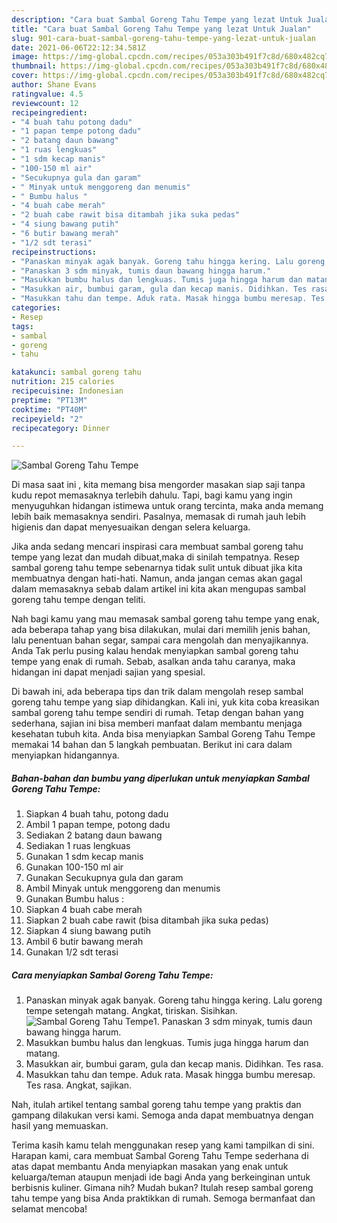 ```yaml
---
description: "Cara buat Sambal Goreng Tahu Tempe yang lezat Untuk Jualan"
title: "Cara buat Sambal Goreng Tahu Tempe yang lezat Untuk Jualan"
slug: 901-cara-buat-sambal-goreng-tahu-tempe-yang-lezat-untuk-jualan
date: 2021-06-06T22:12:34.581Z
image: https://img-global.cpcdn.com/recipes/053a303b491f7c8d/680x482cq70/sambal-goreng-tahu-tempe-foto-resep-utama.jpg
thumbnail: https://img-global.cpcdn.com/recipes/053a303b491f7c8d/680x482cq70/sambal-goreng-tahu-tempe-foto-resep-utama.jpg
cover: https://img-global.cpcdn.com/recipes/053a303b491f7c8d/680x482cq70/sambal-goreng-tahu-tempe-foto-resep-utama.jpg
author: Shane Evans
ratingvalue: 4.5
reviewcount: 12
recipeingredient:
- "4 buah tahu potong dadu"
- "1 papan tempe potong dadu"
- "2 batang daun bawang"
- "1 ruas lengkuas"
- "1 sdm kecap manis"
- "100-150 ml air"
- "Secukupnya gula dan garam"
- " Minyak untuk menggoreng dan menumis"
- " Bumbu halus "
- "4 buah cabe merah"
- "2 buah cabe rawit bisa ditambah jika suka pedas"
- "4 siung bawang putih"
- "6 butir bawang merah"
- "1/2 sdt terasi"
recipeinstructions:
- "Panaskan minyak agak banyak. Goreng tahu hingga kering. Lalu goreng tempe setengah matang. Angkat, tiriskan. Sisihkan."
- "Panaskan 3 sdm minyak, tumis daun bawang hingga harum."
- "Masukkan bumbu halus dan lengkuas. Tumis juga hingga harum dan matang."
- "Masukkan air, bumbui garam, gula dan kecap manis. Didihkan. Tes rasa."
- "Masukkan tahu dan tempe. Aduk rata. Masak hingga bumbu meresap. Tes rasa. Angkat, sajikan."
categories:
- Resep
tags:
- sambal
- goreng
- tahu

katakunci: sambal goreng tahu 
nutrition: 215 calories
recipecuisine: Indonesian
preptime: "PT13M"
cooktime: "PT40M"
recipeyield: "2"
recipecategory: Dinner

---
```



![Sambal Goreng Tahu Tempe](https://img-global.cpcdn.com/recipes/053a303b491f7c8d/680x482cq70/sambal-goreng-tahu-tempe-foto-resep-utama.jpg)

Di masa  saat ini , kita memang bisa mengorder masakan siap saji tanpa kudu repot memasaknya terlebih dahulu. Tapi, bagi kamu yang ingin menyuguhkan hidangan istimewa untuk orang tercinta, maka anda memang lebih baik memasaknya sendiri. Pasalnya, memasak di rumah jauh lebih higienis dan dapat menyesuaikan dengan selera keluarga.

Jika anda sedang mencari inspirasi cara membuat sambal goreng tahu tempe yang lezat dan mudah dibuat,maka di sinilah tempatnya. Resep sambal goreng tahu tempe  sebenarnya tidak sulit untuk dibuat jika kita membuatnya dengan hati-hati. Namun, anda jangan cemas akan gagal dalam memasaknya 
sebab dalam artikel ini kita akan mengupas sambal goreng tahu tempe dengan teliti.  



Nah bagi kamu yang mau memasak sambal goreng tahu tempe yang enak, ada beberapa tahap yang bisa dilakukan, mulai dari memilih jenis bahan, lalu penentuan bahan segar, sampai cara mengolah dan menyajikannya. Anda Tak perlu pusing kalau hendak menyiapkan sambal goreng tahu tempe yang enak di rumah. Sebab, asalkan anda  tahu caranya, maka hidangan ini dapat menjadi sajian yang spesial.

Di bawah ini, ada beberapa tips dan trik dalam mengolah resep sambal goreng tahu tempe yang siap dihidangkan. Kali ini, yuk kita coba kreasikan sambal goreng tahu tempe sendiri di rumah. Tetap dengan bahan yang sederhana, sajian ini bisa memberi manfaat dalam membantu menjaga kesehatan tubuh kita. Anda bisa menyiapkan Sambal Goreng Tahu Tempe memakai 14 bahan dan 5 langkah pembuatan. Berikut ini cara dalam menyiapkan hidangannya.

<!--inarticleads1-->

##### Bahan-bahan dan bumbu yang diperlukan untuk menyiapkan Sambal Goreng Tahu Tempe:

1. Siapkan 4 buah tahu, potong dadu
1. Ambil 1 papan tempe, potong dadu
1. Sediakan 2 batang daun bawang
1. Sediakan 1 ruas lengkuas
1. Gunakan 1 sdm kecap manis
1. Gunakan 100-150 ml air
1. Gunakan Secukupnya gula dan garam
1. Ambil  Minyak untuk menggoreng dan menumis
1. Gunakan  Bumbu halus :
1. Siapkan 4 buah cabe merah
1. Siapkan 2 buah cabe rawit (bisa ditambah jika suka pedas)
1. Siapkan 4 siung bawang putih
1. Ambil 6 butir bawang merah
1. Gunakan 1/2 sdt terasi




<!--inarticleads2-->

##### Cara menyiapkan Sambal Goreng Tahu Tempe:

1. Panaskan minyak agak banyak. Goreng tahu hingga kering. Lalu goreng tempe setengah matang. Angkat, tiriskan. Sisihkan.
<img src="https://img-global.cpcdn.com/steps/433bdd3ac308bfac/160x128cq70/sambal-goreng-tahu-tempe-langkah-memasak-1-foto.jpg" alt="Sambal Goreng Tahu Tempe">1. Panaskan 3 sdm minyak, tumis daun bawang hingga harum.
1. Masukkan bumbu halus dan lengkuas. Tumis juga hingga harum dan matang.
1. Masukkan air, bumbui garam, gula dan kecap manis. Didihkan. Tes rasa.
1. Masukkan tahu dan tempe. Aduk rata. Masak hingga bumbu meresap. Tes rasa. Angkat, sajikan.




Nah, itulah artikel tentang  sambal goreng tahu tempe  yang praktis dan gampang dilakukan versi kami. Semoga anda dapat membuatnya dengan hasil yang memuaskan. 

Terima kasih kamu telah menggunakan resep yang kami tampilkan di sini. Harapan kami, cara membuat  Sambal Goreng Tahu Tempe sederhana di atas dapat membantu Anda menyiapkan masakan yang enak untuk keluarga/teman ataupun menjadi ide bagi Anda yang berkeinginan untuk berbisnis kuliner. Gimana nih? Mudah bukan? Itulah resep sambal goreng tahu tempe yang bisa Anda praktikkan di rumah. Semoga bermanfaat dan selamat mencoba!

